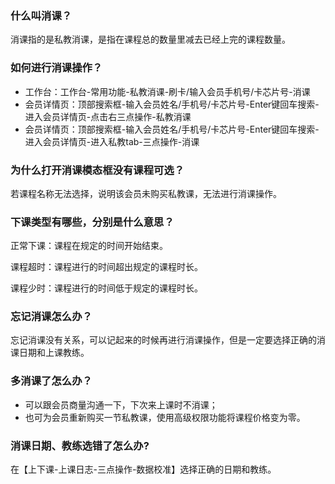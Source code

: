 ### 什么叫消课？

消课指的是私教消课，是指在课程总的数量里减去已经上完的课程数量。

### 如何进行消课操作？

- 工作台：工作台-常用功能-私教消课-刷卡/输入会员手机号/卡芯片号-消课
- 会员详情页：顶部搜索框-输入会员姓名/手机号/卡芯片号-Enter键回车搜索-进入会员详情页-点击右三点操作-私教消课
- 会员详情页：顶部搜索框-输入会员姓名/手机号/卡芯片号-Enter键回车搜索-进入会员详情页-进入私教tab-三点操作-消课


### 为什么打开消课模态框没有课程可选？

若课程名称无法选择，说明该会员未购买私教课，无法进行消课操作。

### 下课类型有哪些，分别是什么意思？

正常下课：课程在规定的时间开始结束。

课程超时：课程进行的时间超出规定的课程时长。

课程少时：课程进行的时间低于规定的课程时长。

### 忘记消课怎么办？

忘记消课没有关系，可以记起来的时候再进行消课操作，但是一定要选择正确的消课日期和上课教练。

### 多消课了怎么办？

- 可以跟会员商量沟通一下，下次来上课时不消课；
- 也可为会员重新购买一节私教课，使用高级权限功能将课程价格变为零。


### 消课日期、教练选错了怎么办?

在【上下课-上课日志-三点操作-数据校准】选择正确的日期和教练。
